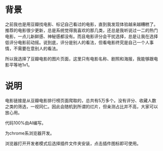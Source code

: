 # 背景

之前我也是用豆瓣找电影、标记自己看过的电影，直到我发现体验越来越糟糕了。推荐的电影很少更新，总是系统觉得我喜欢的那几类，还总是我听说过一二的热门电影，一点儿新鲜感、神秘感都没有。而且电影评分会干扰选择，总是让我在选择低评分电影前动摇。说到底，评分是别人的看法，但看电影终究是自己一个人事情，不需要在意别人的看法。

所以我选择了豆瓣电影的图片页面，这里只有电影名称、剧照和海报，我能够跟电影平等地1v1。

# 说明
电影链接是从豆瓣电影排行榜页面爬取的，总共有5万多个。没有评分、收藏人数之类的筛选，一视同仁。因此会随机到所谓的烂片，但亲测占比并不高，大家可以放心用。

代码100%由AI编写。

为chrome系浏览器开发。

浏览器打开开发者模式后选择插件文件夹安装，点击插件图标即可使用。
